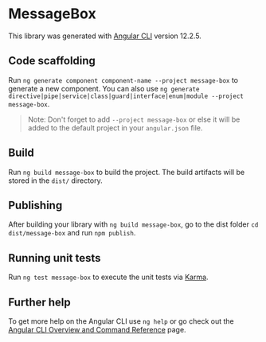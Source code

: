 # MessageBox

This library was generated with [Angular CLI](https://github.com/angular/angular-cli) version 12.2.5.

## Code scaffolding

Run `ng generate component component-name --project message-box` to generate a new component. You can also use `ng generate directive|pipe|service|class|guard|interface|enum|module --project message-box`.
> Note: Don't forget to add `--project message-box` or else it will be added to the default project in your `angular.json` file. 

## Build

Run `ng build message-box` to build the project. The build artifacts will be stored in the `dist/` directory.

## Publishing

After building your library with `ng build message-box`, go to the dist folder `cd dist/message-box` and run `npm publish`.

## Running unit tests

Run `ng test message-box` to execute the unit tests via [Karma](https://karma-runner.github.io).

## Further help

To get more help on the Angular CLI use `ng help` or go check out the [Angular CLI Overview and Command Reference](https://angular.io/cli) page.
